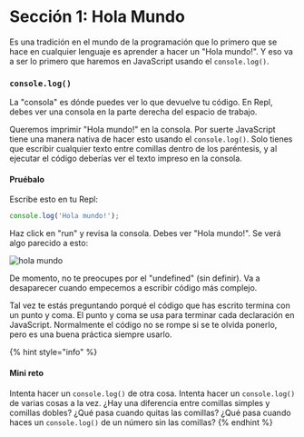 # Sección 1: Hola Mundo

Es una tradición en el mundo de la programación que lo primero que se hace en cualquier lenguaje es aprender a hacer un "Hola mundo!". Y eso va a ser lo primero que haremos en JavaScript usando el `console.log()`.

### `console.log()`

La "consola" es dónde puedes ver lo que devuelve tu código. En Repl, debes ver una consola en la parte derecha del espacio de trabajo.

Queremos imprimir "Hola mundo!" en la consola. Por suerte JavaScript tiene una manera nativa de hacer esto usando el `console.log()`. Solo tienes que escribir cualquier texto entre comillas dentro de los paréntesis, y al ejecutar el código deberías ver el texto impreso en la consola.

#### Pruébalo

Escribe esto en tu Repl:

```javascript
console.log('Hola mundo!');
```

Haz click en "run" y revisa la consola. Debes ver "Hola mundo!". Se verá algo parecido a esto:

![hola mundo](https://cloud.githubusercontent.com/assets/10683087/19825443/3276db48-9d71-11e6-931f-440088befb0e.png)

De momento, no te preocupes por el "undefined" \(sin definir\). Va a desaparecer cuando empecemos a escribir código más complejo.

Tal vez te estás preguntando porqué el código que has escrito termina con un punto y coma. El punto y coma se usa para terminar cada declaración en JavaScript. Normalmente el código no se rompe si se te olvida ponerlo, pero es una buena práctica siempre usarlo.

{% hint style="info" %}
#### Mini reto

Intenta hacer un `console.log()` de otra cosa. Intenta hacer un `console.log()` de varias cosas a la vez. ¿Hay una diferencia entre comillas simples y comillas dobles? ¿Qué pasa cuando quitas las comillas? ¿Qué pasa cuando haces un `console.log()` de un número sin las comillas?
{% endhint %}


